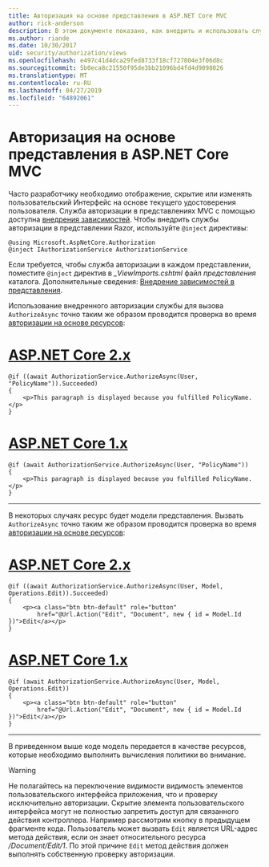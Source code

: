 ```yaml
---
title: Авторизация на основе представления в ASP.NET Core MVC
author: rick-anderson
description: В этом документе показано, как внедрить и использовать службы авторизации внутри представления ASP.NET Core Razor.
ms.author: riande
ms.date: 10/30/2017
uid: security/authorization/views
ms.openlocfilehash: e497c41d4dca29fed8733f18cf727804e3f06d8c
ms.sourcegitcommit: 5b0eca8c21550f95de3bb21096bd4fd4d9098026
ms.translationtype: MT
ms.contentlocale: ru-RU
ms.lasthandoff: 04/27/2019
ms.locfileid: "64892061"
---
```

# <a name="view-based-authorization-in-aspnet-core-mvc"></a>Авторизация на основе представления в ASP.NET Core MVC

Часто разработчику необходимо отображение, скрытие или изменять пользовательский Интерфейс на основе текущего удостоверения пользователя. Служба авторизации в представлениях MVC с помощью доступна [внедрения зависимостей](xref:fundamentals/dependency-injection). Чтобы внедрить службы авторизации в представлении Razor, используйте `@inject` директивы:

```cshtml
@using Microsoft.AspNetCore.Authorization
@inject IAuthorizationService AuthorizationService
```

Если требуется, чтобы служба авторизации в каждом представлении, поместите `@inject` директив в *_ViewImports.cshtml* файл *представления* каталога. Дополнительные сведения: [Внедрение зависимостей в представления](xref:mvc/views/dependency-injection).

Использование внедренного авторизации службы для вызова `AuthorizeAsync` точно таким же образом проводится проверка во время [авторизации на основе ресурсов](xref:security/authorization/resourcebased#security-authorization-resource-based-imperative):

# <a name="aspnet-core-2xtabaspnetcore2x"></a>[ASP.NET Core 2.x](#tab/aspnetcore2x)

```cshtml
@if ((await AuthorizationService.AuthorizeAsync(User, "PolicyName")).Succeeded)
{
    <p>This paragraph is displayed because you fulfilled PolicyName.</p>
}
```

# <a name="aspnet-core-1xtabaspnetcore1x"></a>[ASP.NET Core 1.x](#tab/aspnetcore1x)

```cshtml
@if (await AuthorizationService.AuthorizeAsync(User, "PolicyName"))
{
    <p>This paragraph is displayed because you fulfilled PolicyName.</p>
}
```

---

В некоторых случаях ресурс будет модели представления. Вызвать `AuthorizeAsync` точно таким же образом проводится проверка во время [авторизации на основе ресурсов](xref:security/authorization/resourcebased#security-authorization-resource-based-imperative):

# <a name="aspnet-core-2xtabaspnetcore2x"></a>[ASP.NET Core 2.x](#tab/aspnetcore2x)

```cshtml
@if ((await AuthorizationService.AuthorizeAsync(User, Model, Operations.Edit)).Succeeded)
{
    <p><a class="btn btn-default" role="button"
        href="@Url.Action("Edit", "Document", new { id = Model.Id })">Edit</a></p>
}
```

# <a name="aspnet-core-1xtabaspnetcore1x"></a>[ASP.NET Core 1.x](#tab/aspnetcore1x)

```cshtml
@if (await AuthorizationService.AuthorizeAsync(User, Model, Operations.Edit))
{
    <p><a class="btn btn-default" role="button"
        href="@Url.Action("Edit", "Document", new { id = Model.Id })">Edit</a></p>
}
```

---

В приведенном выше коде модель передается в качестве ресурсов, которые необходимо выполнить вычисления политики во внимание.

> [!WARNING]
> Не полагайтесь на переключение видимости видимость элементов пользовательского интерфейса приложения, что и проверку исключительно авторизации. Скрытие элемента пользовательского интерфейса могут не полностью запретить доступ для связанного действия контроллера. Например рассмотрим кнопку в предыдущем фрагменте кода. Пользователь может вызвать `Edit` является URL-адрес метода действия, если он знает относительного ресурса */Document/Edit/1*. По этой причине `Edit` метод действия должен выполнять собственную проверку авторизации.

